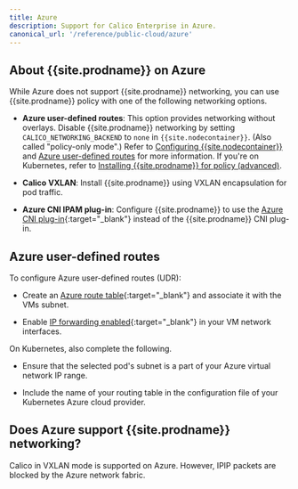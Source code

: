 ```yaml
---
title: Azure
description: Support for Calico Enterprise in Azure.
canonical_url: '/reference/public-cloud/azure'
---
```


## About {{site.prodname}} on Azure

While Azure does not support {{site.prodname}} networking, you can use
{{site.prodname}} policy with one of the following networking options.

- **Azure user-defined routes**: This option provides networking without overlays.
  Disable {{site.prodname}} networking by setting `CALICO_NETWORKING_BACKEND` to `none`
  in `{{site.nodecontainer}}`. (Also called "policy-only mode".) Refer to
  [Configuring {{site.nodecontainer}}](../node/configuration) and [Azure user-defined routes](#azure-user-defined-routes) for more information. If you're on Kubernetes, refer to [Installing {{site.prodname}} for policy (advanced)]({{site.baseurl}}/getting-started/kubernetes/self-managed-public-cloud/azure).

- **Calico VXLAN**: Install {{site.prodname}} using VXLAN encapsulation for pod traffic.
  
- **Azure CNI IPAM plug-in**: Configure {{site.prodname}} to use the
  [Azure CNI plug-in](https://github.com/Azure/azure-container-networking/blob/master/docs/cni.md){:target="_blank"}
  instead of the {{site.prodname}} CNI plug-in.

## Azure user-defined routes

To configure Azure user-defined routes (UDR):

- Create an [Azure route table][AzureUDRCreate]{:target="_blank"} and
  associatе it with the VMs subnet.

- Enable [IP forwarding enabled][AzureIPForward]{:target="_blank"} in your
  VM network interfaces.

On Kubernetes, also complete the following.

- Ensure that the selected pod's subnet is a part of your Azure virtual
  network IP range.

- Include the name of your routing table in the configuration file of your
  Kubernetes Azure cloud provider.

## Does Azure support {{site.prodname}} networking?

Calico in VXLAN mode is supported on Azure. However, IPIP packets are blocked by the Azure network fabric.

[AzureIPForward]: https://docs.microsoft.com/en-us/azure/virtual-network/virtual-network-network-interface#enable-or-disable-ip-forwarding
[AzureUDR]: https://docs.microsoft.com/en-us/azure/virtual-network/virtual-networks-udr-overview#user-defined
[AzureUDRCreate]: https://docs.microsoft.com/en-us/azure/virtual-network/create-user-defined-route-portal
